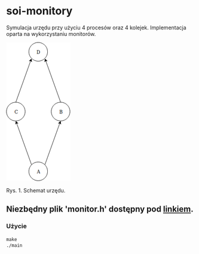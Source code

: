 # soi-monitory
Symulacja urzędu przy użyciu 4 procesów oraz 4 kolejek. Implementacja oparta na wykorzystaniu monitorów.

![Diagram](./diagram.png)

Rys. 1. Schemat urzędu.


## Niezbędny plik **'monitor.h'** dostępny pod [linkiem](http://www.ia.pw.edu.pl/~tkruk/edu/soib/lab/monitor.h).

### Użycie
``` 
make
./main
```
